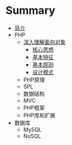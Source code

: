 # Summary

* [简介](README.md)
* PHP
   * [深入理解面向对象](shen_ru_li_jie_mian_xiang_dui_xiang.md)
       * [核心思想](he_xin_si_xiang.md)
       * [基本特征](ji_ben_te_zheng.md)
       * [基本原则](ji_ben_yuan_ze.md)
       * [设计模式](she_ji_mo_shi.md)
   * PHP原理
   * SPL
   * 数据结构
   * MVC
   * PHP框架
   * PHP库和扩展
* 数据库
   * MySQL
   * NoSQL

